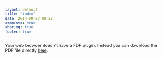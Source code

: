 ```yaml
---
layout: default
title: "index"
date: 2014-08-27 09:22
comments: true
sharing: true
footer: true
---
```


<object data="/assets/cv_10.pdf" width=100% height=800>

Your web browser doesn't have a PDF plugin.  Instead you can download the PDF 
file directly [here](/assets/cv_10.pdf).

</object>

